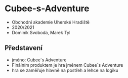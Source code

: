 # Cubee-s-Adventure

- Obchodní akademie Uherské Hradiště
- 2020/2021
- Dominik Svoboda, Marek Tyl

## Představení
- jméno: Cubee´s Adventure
- Finálním produktem je hra jménem Cubee´s Adventure
- hra se zaměřuje hlavně na postřeh a lehce na logiku
